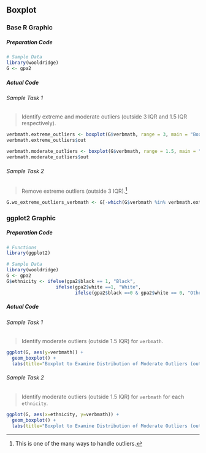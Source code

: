 ## Boxplot
### Base R Graphic
##### Preparation Code
```r
# Sample Data
library(wooldridge)
G <- gpa2
```
##### Actual Code
###### Sample Task 1
>Identify extreme and moderate outliers (outside 3 IQR and 1.5 IQR respectively).
```r
verbmath.extreme_outliers <- boxplot(G$verbmath, range = 3, main = "Boxplot to Examine Distribution of Extreme Outliers (outside 3 IQR)")
verbmath.extreme_outliers$out

verbmath.moderate_outliers <- boxplot(G$verbmath, range = 1.5, main = "Boxplot to Examine Distribution of Moderate Outliers (outside 1.5 IQR)")
verbmath.moderate_outliers$out
```
###### Sample Task 2
>Remove extreme outliers (outside 3 IQR).[^1]
```r
G.wo_extreme_outliers_verbmath <- G[-which(G$verbmath %in% verbmath.extreme_outliers$out),]
```
### ggplot2 Graphic
##### Preparation Code
```r
# Functions
library(ggplot2)

# Sample Data
library(wooldridge)
G <- gpa2
G$ethnicity <- ifelse(gpa2$black == 1, "Black",
                  ifelse(gpa2$white ==1, "White",
                         ifelse(gpa2$black ==0 & gpa2$white == 0, "Others", -1)))
```
##### Actual Code
###### Sample Task 1
>Identify moderate outliers (outside 1.5 IQR) for `verbmath`.
```r
ggplot(G, aes(y=verbmath)) + 
  geom_boxplot() +
  labs(title="Boxplot to Examine Distribution of Moderate Outliers (outside 1.5 IQR)")
```
###### Sample Task 2
> Identify moderate outliers (outside 1.5 IQR) for `verbmath` for each `ethnicity`.
```r
ggplot(G, aes(x=ethnicity, y=verbmath)) + 
  geom_boxplot() +
  labs(title="Boxplot to Examine Distribution of Moderate Outliers (outside 1.5 IQR)")
```
[^1]: This is one of the many ways to handle outliers.
